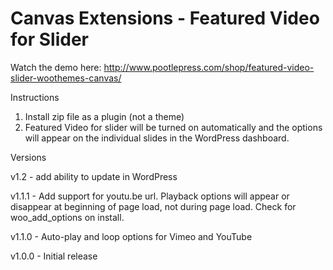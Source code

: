 Canvas Extensions - Featured Video for Slider
================================================

Watch the demo here: http://www.pootlepress.com/shop/featured-video-slider-woothemes-canvas/

Instructions

1. Install zip file as a plugin (not a theme)
2. Featured Video for slider will be turned on automatically and the options will appear on the individual slides in the WordPress dashboard.

Versions

v1.2 - add ability to update in WordPress

v1.1.1 - Add support for youtu.be url. Playback options will appear or disappear at beginning of page load, not during page load. Check for woo_add_options on install.

v1.1.0 - Auto-play and loop options for Vimeo and YouTube

v1.0.0 - Initial release
